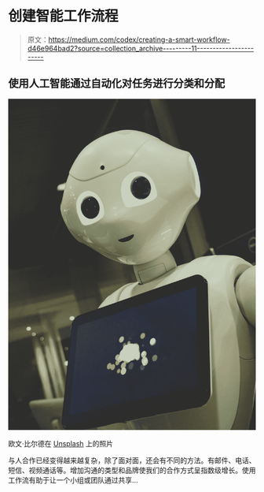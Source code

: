 # 创建智能工作流程

> 原文：<https://medium.com/codex/creating-a-smart-workflow-d46e964bad2?source=collection_archive---------11----------------------->

## 使用人工智能通过自动化对任务进行分类和分配

![](img/8ddc020b121f2706404d807b600d60ae.png)

欧文·比尔德在 [Unsplash](https://unsplash.com?utm_source=medium&utm_medium=referral) 上的照片

与人合作已经变得越来越复杂，除了面对面，还会有不同的方法。有邮件、电话、短信、视频通话等。增加沟通的类型和品牌使我们的合作方式呈指数级增长。使用工作流有助于让一个小组或团队通过共享…